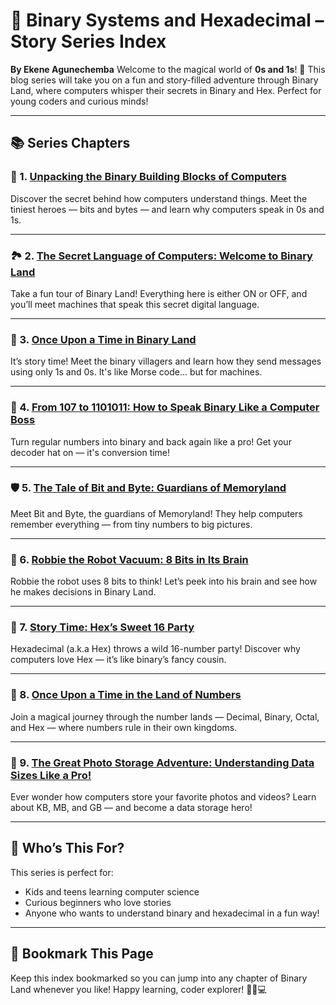 # 📘 Binary Systems and Hexadecimal – Story Series Index

**By Ekene Agunechemba**
Welcome to the magical world of **0s and 1s**! 🌟 This blog series will take you on a fun and story-filled adventure through Binary Land, where computers whisper their secrets in Binary and Hex. Perfect for young coders and curious minds!

---

## 📚 Series Chapters

### 🧱 1. [Unpacking the Binary Building Blocks of Computers](https://agunechemba.github.io/2025/06/11/01-Binary-Systems-and-Hexadecimal-Unpacking-the-Binary-Building-Blocks-of-Computers.html)

Discover the secret behind how computers understand things. Meet the tiniest heroes — bits and bytes — and learn why computers speak in 0s and 1s.

---

### 🏞️ 2. [The Secret Language of Computers: Welcome to Binary Land](https://agunechemba.github.io/2025/06/11/02-Binary-Systems-and-Hexadecimal-The-Secret-Language-of-Computers-Welcome-to-Binary-Land.html)

Take a fun tour of Binary Land! Everything here is either ON or OFF, and you’ll meet machines that speak this secret digital language.

---

### 📖 3. [Once Upon a Time in Binary Land](https://agunechemba.github.io/2025/06/12/03-Binary-Systems-and-Hexadecimal-Once-upon-a-Time-in-Binary-Land.html)

It’s story time! Meet the binary villagers and learn how they send messages using only 1s and 0s. It's like Morse code... but for machines.

---

### 🔢 4. [From 107 to 1101011: How to Speak Binary Like a Computer Boss](https://agunechemba.github.io/2025/06/12/04-Binary-Systems-and-Hexadecimal-From-107-to-1101011-How-to-Speak-Binary-Like-a-Computer-Boss.html)

Turn regular numbers into binary and back again like a pro! Get your decoder hat on — it's conversion time!

---

### 🛡️ 5. [The Tale of Bit and Byte: Guardians of Memoryland](https://agunechemba.github.io/2025/06/12/05-Binary-Systems-and-Hexadecimal-The-Tale-of-Bit-and-Byte-Guardians-of-Memoryland.html)

Meet Bit and Byte, the guardians of Memoryland! They help computers remember everything — from tiny numbers to big pictures.

---

### 🤖 6. [Robbie the Robot Vacuum: 8 Bits in Its Brain](https://agunechemba.github.io/2025/06/12/06-Binary-Systems-and-Hexadecimal-Robbie-the-Robot-Vacuum-8-Bits-in-Its-Brain.html)

Robbie the robot uses 8 bits to think! Let’s peek into his brain and see how he makes decisions in Binary Land.

---

### 🎉 7. [Story Time: Hex’s Sweet 16 Party](https://agunechemba.github.io/2025/06/12/07-Binary-Systems-and-Hexadecimal-Story-Time-Hex-s-Sweet-16-Party.html)

Hexadecimal (a.k.a Hex) throws a wild 16-number party! Discover why computers love Hex — it’s like binary’s fancy cousin.

---

### 🧙 8. [Once Upon a Time in the Land of Numbers](https://agunechemba.github.io/2025/06/12/08-Binary-Systems-and-Hexadecimal-Once-Upon-a-Time-in-the-Land-of-Numbers.html)

Join a magical journey through the number lands — Decimal, Binary, Octal, and Hex — where numbers rule in their own kingdoms.

---

### 📸 9. [The Great Photo Storage Adventure: Understanding Data Sizes Like a Pro!](https://agunechemba.github.io/2025/06/30/Binary-Systems-and-Hexadecimal-The-Great-Photo-Storage-Adventure;-Understanding-Data-Sizes-Like-a-Pro!.html)

Ever wonder how computers store your favorite photos and videos? Learn about KB, MB, and GB — and become a data storage hero!

---

## 🌟 Who’s This For?

This series is perfect for:

* Kids and teens learning computer science
* Curious beginners who love stories
* Anyone who wants to understand binary and hexadecimal in a fun way!

---

## 📌 Bookmark This Page

Keep this index bookmarked so you can jump into any chapter of Binary Land whenever you like!
Happy learning, coder explorer! 🧠💡💻